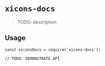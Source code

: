 # `xicons-docs`

> TODO: description

## Usage

```
const xiconsDocs = require('xicons-docs');

// TODO: DEMONSTRATE API
```
